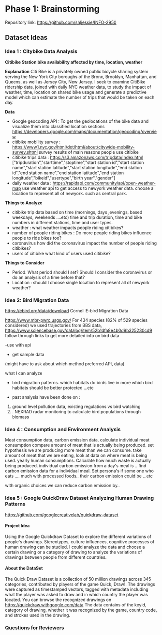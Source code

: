# Phase 1: Brainstorming

Repository link: <https://github.com/shljessie/INFO-2950>

## Dataset Ideas

### Idea 1 : Citybike Data Analysis

 **Citibike Station bike availability affected by time, location, weather**

**Explanation**
Citi Bike is a privately owned public bicycle sharing system serving the New York City boroughs of the Bronx, Brooklyn, Manhattan, and Queens, as well as Jersey City, New Jersey.
I seek to examine CitiBike ridership data, joined with daily NYC weather data, to study the impact of weather, time, location on shared bike usage and generate a predictive model which can estimate the number of trips that would be taken on each day.

**Data**
- Google geocoding API : To get the geolocations of the bike data and visualize them into classified location sections
 https://developers.google.com/maps/documentation/geocoding/overview
- citibike mobility survey : https://www1.nyc.gov/html/dot/html/about/citywide-mobility-survey.shtml
survey results of main reasons people use citibike
- citibike trips data : https://s3.amazonaws.com/tripdata/index.html
["tripduration","starttime","stoptime","start station id","start station name","start station latitude","start station longitude","end station id","end station name","end station latitude","end station longitude","bikeid","usertype","birth year","gender"]
-  daily weather data : https://rapidapi.com/community/api/open-weather-map
 use weather api to get access to newyork weather data. choose a location to represent all of newyork. such as central park.

**Things to Analyze**
- citibike trip data based on time (mornings, days ,evenings, based weekdays, weekends ....etc) time and trip duration, time and bike numbers in different stations, time and user types.
- weather : what weather impacts people riding citibikes? 
- number of people riding bikes : Do more people riding bikes influence people to ride bikes too? 
- coronavirus how did the coronavirus impact the number of people riding citibikes? 
- users of citibike what kind of users used citibike? 

**Things to Consider**
- Period: What period should I set? Should I consider the coronavirus or do an analysis of a time before that? 
- Location : should I choose single location to represent all of newyork weather?


### Idea 2:  Bird Migration Data
https://ebird.org/data/download
Cornell E-bird Migration Data

https://www.mbr-pwrc.usgs.gov/
For 434 species (82% of 529 species considered) we used trajectories from BBS data,
https://www.sciencebase.gov/catalog/item/52b1dfa8e4b0d9b325230cd9
follow through links to get more detailed info on bird data

-use with api 
- get sample data 

(might have to ask about which method preferred API, data)

what I can analyze
- bird migration patterns. which habitats do birds live in more 
which bird habitats should be better protected ...etc 

- past analysis have been done on :
 1. ground level pollution data, existing regulations vs bird watching
 2. . NEXRAD radar monitoring to calculate bird populations through biomass


### Idea 4 :  Consumption and Environment Analysis

Meat consumption data, carbon emission data. 
calculate individual meat consumption
compare amount of meat that is actually being produced. 
set hypothesis we are producing more meat than we can consume. 
take amount of meat that we are eating, look at data on where meat is being used.
yearly human consumptions. Calculate how much waste is actually being produced. 
individual carbon emission from a day's meal is ..
find carbon emission data for a individual meal. 
Set persona's if some one who eats .... much with processed foods.. 
their carbon emission could be ...etc

with organic choices we can reduce carbon emission by.. 


### Idea 5 :  Google QuickDraw Dataset Analyzing Human Drawing Patterns
https://github.com/googlecreativelab/quickdraw-dataset 

#### Project Idea
Using the Google Quickdraw Dataset to explore the different
variations of people's drawings. Stereotypes, culture influences,
cognitive processes of human drawing can be studied. I could analyze the
data and choose a certain drawing or a category of drawing to analyze the 
variations of drawings between people from different countries. 

#### About the DataSet
The Quick Draw Dataset is a collection of 50 million drawings across 345 categories, contributed by players of the game Quick, Draw!. The drawings were captured as timestamped vectors, tagged with metadata including what the player was asked to draw and in which country the player was located. You can browse the recognized drawings on https://quickdraw.withgoogle.com/data 
The data contains of the keyid, category of drawing, whether it was recognized by the game, country code, and strokes used in the drawing. 


### Questions for Reviewers